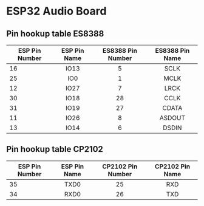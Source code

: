 # ESP32 Audio Board

## Pin hookup table ES8388

| **ESP Pin Number** | **ESP Pin Name** | **ES8388 Pin Number** | **ES8388 Pin Name** |
|--------------------|:----------------:|:---------------------:|:-------------------:|
|         16         |       IO13       |           5           |         SCLK        |
|         25         |        IO0       |           1           |         MCLK        |
|         12         |       IO27       |           7           |         LRCK        |
|         30         |       IO18       |           28          |         CCLK        |
|         31         |       IO19       |           27          |        CDATA        |
|         11         |       IO26       |           8           |        ASDOUT       |
|         13         |       IO14       |           6           |        DSDIN        |

## Pin hookup table CP2102

| **ESP Pin Number** | **ESP Pin Name** | **CP2102 Pin Number** | **CP2102 Pin Name** |
|--------------------|:----------------:|:---------------------:|:-------------------:|
|         35         |       TXD0       |           25          |         RXD         |
|         34         |       RXD0       |           26          |         TXD         |
